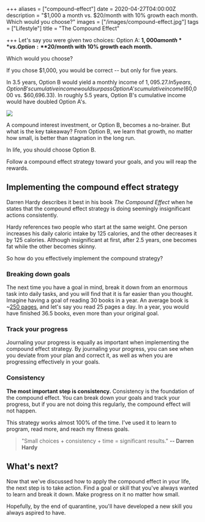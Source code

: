 +++
aliases = ["compound-effect"]
date = 2020-04-27T04:00:00Z
description = "$1,000 a month vs. $20/month with 10% growth each month. Which would you choose?"
images = ["/images/compound-effect.jpg"]
tags = ["Lifestyle"]
title = "The Compound Effect"

+++
Let's say you were given two choices: Option A: **$1,000 a month** vs. Option : **$20/month with 10% growth each month.**

Which would you choose?

If you chose $1,000, you would be correct -- but only for five years.

In 3.5 years, Option B would yield a monthly income of $1,095.27. In 5 years, Option B's cumulative income would surpass Option A's cumulative income ($60,000 vs. $60,696.33). In roughly 5.5 years, Option B's cumulative income would have doubled Option A's.

![](https://firebasestorage.googleapis.com/v0/b/firescript-577a2.appspot.com/o/imgs%2Fapp%2Fandyjgao%2FuGYIReqGq5?alt=media&token=ab1b9624-03db-40c2-90c4-8e6e762490f9)

A compound interest investment, or Option B, becomes a no-brainer. But what is the key takeaway? From Option B, we learn that growth, no matter how small, is better than stagnation in the long run.

In life, you should choose Option B.

Follow a compound effect strategy toward your goals, and you will reap the rewards.

## Implementing the compound effect strategy

Darren Hardy describes it best in his book _The Compound Effect_ when he states that the compound effect strategy is doing seemingly insignificant actions consistently.

Hardy references two people who start at the same weight. One person increases his daily caloric intake by 125 calories, and the other decreases it by 125 calories. Although insignificant at first, after 2.5 years, one becomes fat while the other becomes skinny.

So how do you effectively implement the compound strategy?

### Breaking down goals

The next time you have a goal in mind, break it down from an enormous task into daily tasks, and you will find that it is far easier than you thought. Imagine having a goal of reading 30 books in a year. An average book is \~[250 pages](https://www.megcabot.com/about-meg-cabot/frequently-asked-questions-getting-published/), and let's say you read 25 pages a day. In a year, you would have finished 36.5 books, even more than your original goal.

### Track your progress

Journaling your progress is equally as important when implementing the compound effect strategy. By journaling your progress, you can see when you deviate from your plan and correct it, as well as when you are progressing effectively in your goals.

### Consistency

**The most important step is consistency.** Consistency is the foundation of the compound effect. You can break down your goals and track your progress, but if you are not doing this regularly, the compound effect will not happen.

This strategy works almost 100% of the time. I've used it to learn to program, read more, and reach my fitness goals.

> "Small choices + consistency + time = significant results."  **-- Darren Hardy**

## What's next?

Now that we've discussed how to apply the compound effect in your life, the next step is to take action. Find a goal or skill that you've always wanted to learn and break it down. Make progress on it no matter how small.

Hopefully, by the end of quarantine, you'll have developed a new skill you always aspired to have.